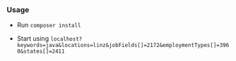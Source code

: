 ### Usage

- Run `composer install`

- Start using
`localhost?keywords=java&locations=linz&jobFields[]=2172&employmentTypes[]=3960&states[]=2411`